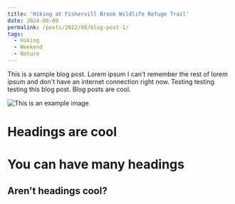 ```yaml
---
title: 'Hiking at Fishervill Brook Wildlife Refuge Trail'
date: 2024-06-09
permalink: /posts/2012/08/blog-post-1/
tags:
  - Hiking
  - Weekend
  - Nature
---
```


This is a sample blog post. Lorem ipsum I can't remember the rest of lorem ipsum and don't have an internet connection right now. Testing testing testing this blog post. Blog posts are cool.

![This is an example image](https://github.com/XiaoyiZhao1212/XiaoyiZhao1212.github.io/images/IMG_0974.HEIC)

Headings are cool
======

You can have many headings
======

Aren't headings cool?
------
